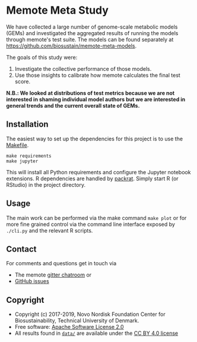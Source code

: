# Memote Meta Study

We have collected a large number of genome-scale metabolic models (GEMs) and
investigated the aggregated results of running the models through memote's test
suite. The models can be found separately at
https://github.com/biosustain/memote-meta-models.

The goals of this study were:

1. Investigate the collective performance of those models.
2. Use those insights to calibrate how memote calculates the final test score.

**N.B.: We looked at distributions of test metrics because we are not interested
in shaming individual model authors but we are interested in general trends and
the current overall state of GEMs.**

## Installation

The easiest way to set up the dependencies for this project is to use the
[Makefile](Makefile).

```
make requirements
make jupyter
```

This will install all Python requirements and configure the Jupyter notebook
extensions. R dependencies are handled by
[packrat](https://rstudio.github.io/packrat/). Simply start R (or RStudio) in
the project directory.

## Usage

The main work can be performed via the make command `make plot` or for
more fine grained control via the command line interface exposed by
`./cli.py` and the relevant R scripts.

## Contact

For comments and questions get in touch via

* The memote [gitter chatroom](https://gitter.im/opencobra/memote) or
* [GitHub issues](https://github.com/biosustain/memote-meta-study/issues/new)

## Copyright

* Copyright (c) 2017-2019, Novo Nordisk Foundation Center for Biosustainability,
  Technical University of Denmark.
* Free software: [Apache Software License 2.0](LICENSE)
* All results found in [`data/`](data/) are available under the [CC BY 4.0
  license](https://creativecommons.org/licenses/by/4.0/)

